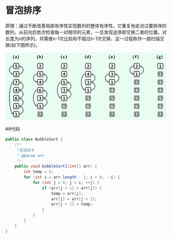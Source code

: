 # 冒泡排序

原理：通过不断改善局部有序性实现数列的整体有序性。它重复地走访过要排序的数列，从前向后依次检查每一对相邻的元素，一旦发现逆序即交换二者的位置。对长度为n的序列，共需做n-1次比较和不超过n-1次交换，这一过程称作一趟扫描交换(如下图所示)。

![img_bubble_1](img/img_bubble_1.png)

##代码

```java
public class BubbleSort {
    /**
     *普通版本
     * @param arr
     */
    public void bubbleSort1(int[] arr) {
        int temp = 0;
        for (int i = arr.length - 1; i > 0; --i) {
            for (int j = 0; j < i; ++j) {
                if (arr[j + 1] < arr[j]) {
                    temp = arr[j];
                    arr[j] = arr[j + 1];
                    arr[j + 1] = temp;
                }
            }
        }
    }
}

```
